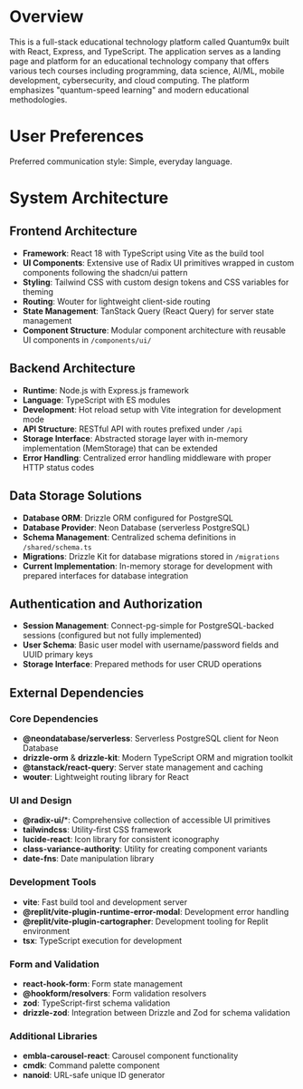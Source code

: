 # Overview

This is a full-stack educational technology platform called Quantum9x built with React, Express, and TypeScript. The application serves as a landing page and platform for an educational technology company that offers various tech courses including programming, data science, AI/ML, mobile development, cybersecurity, and cloud computing. The platform emphasizes "quantum-speed learning" and modern educational methodologies.

# User Preferences

Preferred communication style: Simple, everyday language.

# System Architecture

## Frontend Architecture
- **Framework**: React 18 with TypeScript using Vite as the build tool
- **UI Components**: Extensive use of Radix UI primitives wrapped in custom components following the shadcn/ui pattern
- **Styling**: Tailwind CSS with custom design tokens and CSS variables for theming
- **Routing**: Wouter for lightweight client-side routing
- **State Management**: TanStack Query (React Query) for server state management
- **Component Structure**: Modular component architecture with reusable UI components in `/components/ui/`

## Backend Architecture
- **Runtime**: Node.js with Express.js framework
- **Language**: TypeScript with ES modules
- **Development**: Hot reload setup with Vite integration for development mode
- **API Structure**: RESTful API with routes prefixed under `/api`
- **Storage Interface**: Abstracted storage layer with in-memory implementation (MemStorage) that can be extended
- **Error Handling**: Centralized error handling middleware with proper HTTP status codes

## Data Storage Solutions
- **Database ORM**: Drizzle ORM configured for PostgreSQL
- **Database Provider**: Neon Database (serverless PostgreSQL)
- **Schema Management**: Centralized schema definitions in `/shared/schema.ts`
- **Migrations**: Drizzle Kit for database migrations stored in `/migrations`
- **Current Implementation**: In-memory storage for development with prepared interfaces for database integration

## Authentication and Authorization
- **Session Management**: Connect-pg-simple for PostgreSQL-backed sessions (configured but not fully implemented)
- **User Schema**: Basic user model with username/password fields and UUID primary keys
- **Storage Interface**: Prepared methods for user CRUD operations

## External Dependencies

### Core Dependencies
- **@neondatabase/serverless**: Serverless PostgreSQL client for Neon Database
- **drizzle-orm** & **drizzle-kit**: Modern TypeScript ORM and migration toolkit
- **@tanstack/react-query**: Server state management and caching
- **wouter**: Lightweight routing library for React

### UI and Design
- **@radix-ui/***: Comprehensive collection of accessible UI primitives
- **tailwindcss**: Utility-first CSS framework
- **lucide-react**: Icon library for consistent iconography
- **class-variance-authority**: Utility for creating component variants
- **date-fns**: Date manipulation library

### Development Tools
- **vite**: Fast build tool and development server
- **@replit/vite-plugin-runtime-error-modal**: Development error handling
- **@replit/vite-plugin-cartographer**: Development tooling for Replit environment
- **tsx**: TypeScript execution for development

### Form and Validation
- **react-hook-form**: Form state management
- **@hookform/resolvers**: Form validation resolvers
- **zod**: TypeScript-first schema validation
- **drizzle-zod**: Integration between Drizzle and Zod for schema validation

### Additional Libraries
- **embla-carousel-react**: Carousel component functionality
- **cmdk**: Command palette component
- **nanoid**: URL-safe unique ID generator